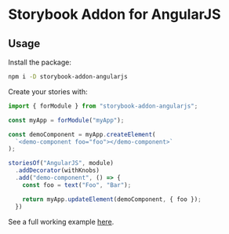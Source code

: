 # Storybook Addon for AngularJS

## Usage 

Install the package:
```bash
npm i -D storybook-addon-angularjs
```

Create your stories with:

```js
import { forModule } from "storybook-addon-angularjs";

const myApp = forModule("myApp");

const demoComponent = myApp.createElement(
  `<demo-component foo="foo"></demo-component>`
);

storiesOf("AngularJS", module)
  .addDecorator(withKnobs)
  .add("demo-component", () => {
    const foo = text("Foo", "Bar");

    return myApp.updateElement(demoComponent, { foo });
  })
```

See a full working example [here](https://github.com/titonobre/storybook-addon-angularjs-example).